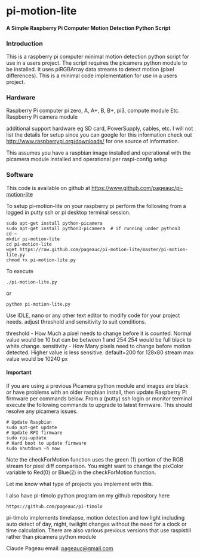 # pi-motion-lite
#### A Simple Raspberry Pi Computer Motion Detection Python Script

### Introduction
This is a raspberry pi computer minimal motion detection python script for use
in a users project. The script requires the picamera python module to be installed.
It uses piRGBArray data streams to detect motion (pixel differences).
This is a minimal code implementation for use in a users project.

### Hardware
Raspberry Pi computer pi zero, A, A+, B, B+, pi3, compute module Etc.
Raspberry Pi camera module

additional support hardware eg SD card, PowerSupply, cables, etc.
I will not list the details for setup since you can google for this information
check out http://www.raspberrypi.org/downloads/ for one source of information.

This assumes you have a raspbian image installed and operational with
the picamera module installed and operational per raspi-config setup

### Software
This code is available on github at https://www.github.com/pageauc/pi-motion-lite

To setup pi-motion-lite on your raspberry pi perform the following
from a logged in putty ssh or pi desktop terminal session.

    sudo apt-get install python-picamera
    sudo apt-get install python3-picamera  # if running under python3
    cd ~
    mkdir pi-motion-lite
    cd pi-motion-lite
    wget https://raw.github.com/pageauc/pi-motion-lite/master/pi-motion-lite.py
    chmod +x pi-motion-lite.py

To execute

    ./pi-motion-lite.py

or

    python pi-motion-lite.py

Use IDLE, nano or any other text editor to modify code for your project needs.
adjust threshold and sensitivity to suit conditions.

threshold   - How Much a pixel needs to change before it is counted.
              Normal value would be 10 but can be between 1 and 254
              254 would be full black to white change.
sensitivity - How Many pixels need to change before motion detected.
              Higher value is less sensitive.  default=200
              for 128x80 stream max value would be 10240 px

#### Important
If you are using a previous Picamera python module and images are black
or have problems with an older raspbian install, then update Raspberry PI
firmware per commands below. From a (putty) ssh login or monitor terminal
execute the following commands to upgrade to latest firmware.
This should resolve any picamera issues.

    # Update Raspbian
    sudo apt-get update
    # Update RPI firmware
    sudo rpi-update
    # Hard boot to update firmware
    sudo shutdown -h now

Note the checkForMotion function uses the green (1) portion of the RGB stream for
pixel diff comparison. You might want to change the pixColor variable to Red(0) or Blue(2)
in the checkForMotion function.

Let me know what type of projects you implement with this.

I also have pi-timolo python program on my github repository here

    https://github.com/pageauc/pi-timolo

pi-timolo implements timelapse, motion detection and low light including auto detect of day, night, twilight
changes without the need for a clock or time calculation.  There are
also various previous versions that use raspistill rather than picamera python module

Claude Pageau
email: pageauc@gmail.com
